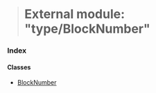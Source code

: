 > # External module: "type/BlockNumber"

### Index

#### Classes

* [BlockNumber](../classes/_type_blocknumber_.blocknumber.md)